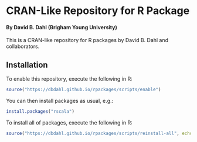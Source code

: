 # CRAN-Like Repository for R Package

#### By David B. Dahl (Brigham Young University)

This is a CRAN-like repository for R packages by David B. Dahl and collaborators.


## Installation

To enable this repository, execute the following in R:

```R
source("https://dbdahl.github.io/rpackages/scripts/enable") 
```

You can then install packages as usual, e.g.:

```R
install.packages("rscala")
```

To install all of packages, execute the following in R:

```R
source("https://dbdahl.github.io/rpackages/scripts/reinstall-all", echo=TRUE) 
```


